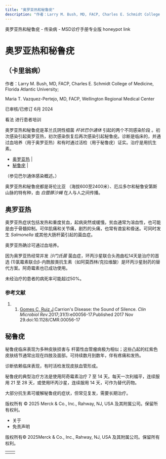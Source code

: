 ```yaml
---
title: "奥罗亚热和秘鲁疣"
description: "作者：Larry M. Bush, MD, FACP, Charles E. Schmidt College of Medicine, Florida Atlantic University;"
---
```


﻿奥罗亚热和秘鲁疣 \- 传染病 \- MSD诊疗手册专业版 honeypot link

# 奥罗亚热和秘鲁疣

## （卡里翁病）

作者：Larry M. Bush, MD, FACP, Charles E. Schmidt College of Medicine, Florida Atlantic University;

Maria T. Vazquez-Pertejo, MD, FACP, Wellington Regional Medical Center

已审核/已修订 6月 2024

看法 进行患者培训

奥罗亚热和秘鲁疣是革兰氏阴性细菌 _杆状巴尔通体_ 引起的两个不同感染阶段 。初次感染引起奥罗亚热，初次感染恢复后再次感染引起秘鲁疣。诊断是临床的，并通过血培养（用于奥罗亚热）和有时通过活检（用于秘鲁疣）证实。治疗是用抗生素。

- [奥罗亚热](#奥罗亚热_v91504854_zh) \|
- [秘鲁疣](#秘鲁疣_v91504870_zh) \|

（参见巴尔通体感染概述。）

奥罗亚热和秘鲁疣都是哥伦比亚 （海拔600至2400米）、厄瓜多尔和秘鲁安第斯山脉的特有种，由 _白暨豚沙蝇_ 在人与人之间传播。

## 奥罗亚热

奥罗亚热症状包括发热和重度贫血，起病突然或缓慢。贫血通常为溶血性，也可能是由于骨髓抑制。可伴肌痛和关节痛，剧烈的头痛，也常有谵妄和昏迷。可同时发生 _Salmonella_ 或其他大肠杆菌引起的菌血症。

奥罗亚热确诊可通过血培养。

因为奥罗亚热经常并发 _沙门氏菌_ 菌血症，环丙沙星联合头孢曲松14天是治疗的首选 (1)氯霉素联合β-内酰胺类抗生素（如阿莫西林/克拉维酸）是环丙沙星耐药的替代方案。阿奇霉素也已成功使用。

未经治疗的患者的病死率可能超过50%。

### 参考文献

1. 1. [Gomes C, Ruiz J](https://pubmed.ncbi.nlm.nih.gov/29187394/).Carrion's Disease: the Sound of Silence. _Clin Microbiol Rev_.2017;31(1):e00056-17.Published 2017 Nov 29.doi:10.1128/CMR.00056-17


## 秘鲁疣

秘鲁疣临床表现为多种皮肤损害与 杆菌性血管瘤病极为相似；这些凸起的红紫色皮肤结节通常出现在四肢及面部。可持续数月到数年，伴有疼痛和发热。

诊断依赖临床表现，有时活检发现皮肤血管形成。

秘鲁疣的典型治疗方法是使用阿奇霉素治疗 7 至 14 天。每天一次利福平，连续服用 21 至 28 天，或使用环丙沙星，连续服用 14 天，可作为替代药物。

大部分抗生素可缓解秘鲁疣的症状，但常见复发，需要长期治疗。



版权所有 © 2025
Merck & Co., Inc., Rahway, NJ, USA 及其附属公司。保留所有权利。

- 关于
- 免责声明

版权所有© 2025Merck & Co., Inc., Rahway, NJ, USA 及其附属公司。保留所有权利。

|     |     |
| --- | --- |
|  |  |